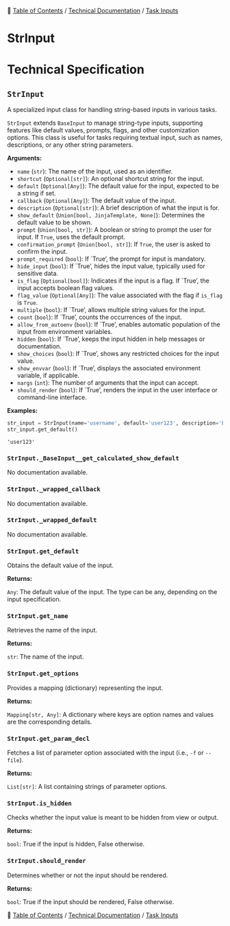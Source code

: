 🔖 [Table of Contents](../../README.md) / [Technical Documentation](../README.md) / [Task Inputs](README.md)

# StrInput

# Technical Specification

<!--start-doc-->
## `StrInput`

A specialized input class for handling string-based inputs in various tasks.

`StrInput` extends `BaseInput` to manage string-type inputs, supporting features like
default values, prompts, flags, and other customization options. This class is useful
for tasks requiring textual input, such as names, descriptions, or any other string parameters.

__Arguments:__

- `name` (`str`): The name of the input, used as an identifier.
- `shortcut` (`Optional[str]`): An optional shortcut string for the input.
- `default` (`Optional[Any]`): The default value for the input, expected to be a string if set.
- `callback` (`Optional[Any]`): The default value of the input.
- `description` (`Optional[str]`): A brief description of what the input is for.
- `show_default` (`Union[bool, JinjaTemplate, None]`): Determines the default value to be shown.
- `prompt` (`Union[bool, str]`): A boolean or string to prompt the user for input. If `True`, uses the default prompt.
- `confirmation_prompt` (`Union[bool, str]`): If `True`, the user is asked to confirm the input.
- `prompt_required` (`bool`): If `True’, the prompt for input is mandatory.
- `hide_input` (`bool`): If `True’, hides the input value, typically used for sensitive data.
- `is_flag` (`Optional[bool]`): Indicates if the input is a flag. If `True’, the input accepts boolean flag values.
- `flag_value` (`Optional[Any]`): The value associated with the flag if `is_flag` is `True`.
- `multiple` (`bool`): If `True’, allows multiple string values for the input.
- `count` (`bool`): If `True’, counts the occurrences of the input.
- `allow_from_autoenv` (`bool`): If `True’, enables automatic population of the input from environment variables.
- `hidden` (`bool`): If `True’, keeps the input hidden in help messages or documentation.
- `show_choices` (`bool`): If `True’, shows any restricted choices for the input value.
- `show_envvar` (`bool`): If `True’, displays the associated environment variable, if applicable.
- `nargs` (`int`): The number of arguments that the input can accept.
- `should_render` (`bool`): If `True’, renders the input in the user interface or command-line interface.

__Examples:__

```python
str_input = StrInput(name='username', default='user123', description='Enter your username')
str_input.get_default()
```

```
'user123'
```


### `StrInput._BaseInput__get_calculated_show_default`

No documentation available.


### `StrInput._wrapped_callback`

No documentation available.


### `StrInput._wrapped_default`

No documentation available.


### `StrInput.get_default`

Obtains the default value of the input.

__Returns:__

`Any`: The default value of the input. The type can be any, depending on the input specification.

### `StrInput.get_name`

Retrieves the name of the input.

__Returns:__

`str`: The name of the input.

### `StrInput.get_options`

Provides a mapping (dictionary) representing the input.

__Returns:__

`Mapping[str, Any]`: A dictionary where keys are option names and values are the corresponding details.

### `StrInput.get_param_decl`

Fetches a list of parameter option associated with the input (i.e., `-f` or `--file`).

__Returns:__

`List[str]`: A list containing strings of parameter options.

### `StrInput.is_hidden`

Checks whether the input value is meant to be hidden from view or output.

__Returns:__

`bool`: True if the input is hidden, False otherwise.

### `StrInput.should_render`

Determines whether or not the input should be rendered.

__Returns:__

`bool`: True if the input should be rendered, False otherwise.

<!--end-doc-->

🔖 [Table of Contents](../../README.md) / [Technical Documentation](../README.md) / [Task Inputs](README.md)
